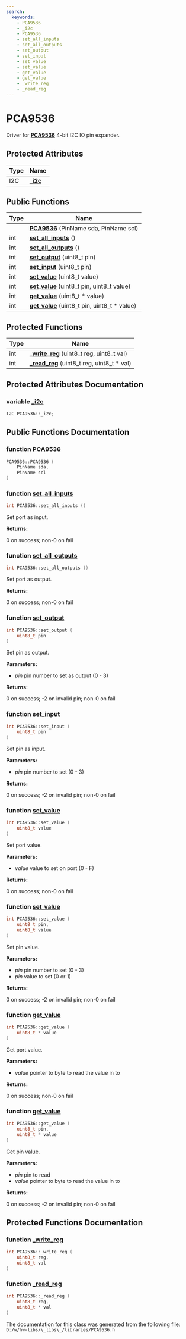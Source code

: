 ```yaml
---
search:
  keywords:
    - PCA9536
    - _i2c
    - PCA9536
    - set_all_inputs
    - set_all_outputs
    - set_output
    - set_input
    - set_value
    - set_value
    - get_value
    - get_value
    - _write_reg
    - _read_reg
---
```


# PCA9536

Driver for [**PCA9536**](pca9536.md) 4-bit I2C IO pin expander.

## Protected Attributes

| Type | Name |
| --- | --- |
| I2C | [**\_i2c**](pca9536.md#1a8f15259f253fcbfec51bda4def6c3f0f) |

## Public Functions

| Type | Name |
| --- | --- |
|  | [**PCA9536**](pca9536.md#1aa8c74423e4be02da4104b62580942606) \(PinName sda, PinName scl\) |
| int | [**set\_all\_inputs**](pca9536.md#1ae4475825e0d9839b334dfaf75e768621) \(\) |
| int | [**set\_all\_outputs**](pca9536.md#1a00dc013e3d0c72c55826dac1676f0221) \(\) |
| int | [**set\_output**](pca9536.md#1af2b18413045efa0f9a054f4a1824edc7) \(uint8\_t pin\) |
| int | [**set\_input**](pca9536.md#1aba6d6a1271cb21edff50ed62166ae34c) \(uint8\_t pin\) |
| int | [**set\_value**](pca9536.md#1a3caea8b6b6c0c81d42923a2b40dee955) \(uint8\_t value\) |
| int | [**set\_value**](pca9536.md#1af0772df4404dd3b9c508858586d3a4b6) \(uint8\_t pin, uint8\_t value\) |
| int | [**get\_value**](pca9536.md#1ac4ef8af3a5a3c20212aa11675e8d643c) \(uint8\_t \* value\) |
| int | [**get\_value**](pca9536.md#1ad8fa62739b1ba48fe53342a3d1967b07) \(uint8\_t pin, uint8\_t \* value\) |

## Protected Functions

| Type | Name |
| --- | --- |
| int | [**\_write\_reg**](pca9536.md#1af3267c61f469ab6dbc0acc7e72acab14) \(uint8\_t reg, uint8\_t val\) |
| int | [**\_read\_reg**](pca9536.md#1ac1c8abbb4c229db68dbd9a2d9797e2d9) \(uint8\_t reg, uint8\_t \* val\) |

## Protected Attributes Documentation

### variable [\_i2c](pca9536.md#1a8f15259f253fcbfec51bda4def6c3f0f)

```cpp
I2C PCA9536::_i2c;
```

## Public Functions Documentation

### function [PCA9536](pca9536.md#1aa8c74423e4be02da4104b62580942606)

```cpp
PCA9536::PCA9536 (
    PinName sda,
    PinName scl
)
```

### function [set\_all\_inputs](pca9536.md#1ae4475825e0d9839b334dfaf75e768621)

```cpp
int PCA9536::set_all_inputs ()
```

Set port as input.

**Returns:**

0 on success; non-0 on fail

### function [set\_all\_outputs](pca9536.md#1a00dc013e3d0c72c55826dac1676f0221)

```cpp
int PCA9536::set_all_outputs ()
```

Set port as output.

**Returns:**

0 on success; non-0 on fail

### function [set\_output](pca9536.md#1af2b18413045efa0f9a054f4a1824edc7)

```cpp
int PCA9536::set_output (
    uint8_t pin
)
```

Set pin as output.

**Parameters:**

* _pin_ pin number to set as output \(0 - 3\)

**Returns:**

0 on success; -2 on invalid pin; non-0 on fail

### function [set\_input](pca9536.md#1aba6d6a1271cb21edff50ed62166ae34c)

```cpp
int PCA9536::set_input (
    uint8_t pin
)
```

Set pin as input.

**Parameters:**

* _pin_ pin number to set \(0 - 3\)

**Returns:**

0 on success; -2 on invalid pin; non-0 on fail

### function [set\_value](pca9536.md#1a3caea8b6b6c0c81d42923a2b40dee955)

```cpp
int PCA9536::set_value (
    uint8_t value
)
```

Set port value.

**Parameters:**

* _value_ value to set on port \(0 - F\)

**Returns:**

0 on success; non-0 on fail

### function [set\_value](pca9536.md#1af0772df4404dd3b9c508858586d3a4b6)

```cpp
int PCA9536::set_value (
    uint8_t pin,
    uint8_t value
)
```

Set pin value.

**Parameters:**

* _pin_ pin number to set \(0 - 3\) 
* _pin_ value to set \(0 or 1\)

**Returns:**

0 on success; -2 on invalid pin; non-0 on fail

### function [get\_value](pca9536.md#1ac4ef8af3a5a3c20212aa11675e8d643c)

```cpp
int PCA9536::get_value (
    uint8_t * value
)
```

Get port value.

**Parameters:**

* _value_ pointer to byte to read the value in to

**Returns:**

0 on success; non-0 on fail

### function [get\_value](pca9536.md#1ad8fa62739b1ba48fe53342a3d1967b07)

```cpp
int PCA9536::get_value (
    uint8_t pin,
    uint8_t * value
)
```

Get pin value.

**Parameters:**

* _pin_ pin to read 
* _value_ pointer to byte to read the value in to

**Returns:**

0 on success; -2 on invalid pin; non-0 on fail

## Protected Functions Documentation

### function [\_write\_reg](pca9536.md#1af3267c61f469ab6dbc0acc7e72acab14)

```cpp
int PCA9536::_write_reg (
    uint8_t reg,
    uint8_t val
)
```

### function [\_read\_reg](pca9536.md#1ac1c8abbb4c229db68dbd9a2d9797e2d9)

```cpp
int PCA9536::_read_reg (
    uint8_t reg,
    uint8_t * val
)
```

The documentation for this class was generated from the following file: `D:/w/hw-libs/\_libs\_/libraries/PCA9536.h`

